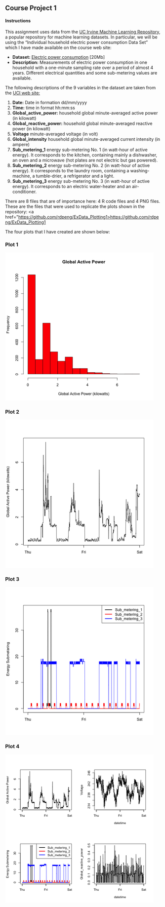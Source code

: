 ## Course Project 1

#### Instructions

This assignment uses data from the <a href="http://archive.ics.uci.edu/ml/">UC Irvine Machine Learning Repository</a>, a popular repository for machine learning datasets. In particular, we will be using the “Individual household electric power consumption Data Set” which I have made available on the course web site:

<ul>
<li> <b>Dataset:</b> <a href="https://d396qusza40orc.cloudfront.net/exdata%2Fdata%2Fhousehold_power_consumption.zip">Electric power consumption</a> [20Mb]  </li>
<li> <b>Description:</b> Measurements of electric power consumption in one household with a one-minute sampling rate over a period of almost 4 years. Different electrical quantities and some sub-metering values are available.</li>
</ul>


The following descriptions of the 9 variables in the dataset are taken from the <a href="https://archive.ics.uci.edu/ml/datasets/Individual+household+electric+power+consumption">UCI web site:</a>

<ol type="1">
<li><b>Date:</b> Date in formation dd/mm/yyyy</li>
<li><b>Time:</b> time in format hh:mm:ss</li>
<li><b>Global_active_power:</b> household global minute-averaged active power (in kilowatt)</li>
<li><b>Global_reactive_power:</b> household global minute-averaged reactive power (in kilowatt)</li>
<li><b>Voltage</b> minute-averaged voltage (in volt)</li>
<li><b>Global_intensity</b> household global minute-averaged current intensity (in ampere)</li>
<li><b>Sub_metering_1</b> energy sub-metering No. 1 (in watt-hour of active energy). It corresponds to the kitchen, containing mainly a dishwasher, an oven and a microwave (hot plates are not electric but gas powered).</li>
<li><b>Sub_metering_2</b> energy sub-metering No. 2 (in watt-hour of active energy). It corresponds to the laundry room, containing a washing-machine, a tumble-drier, a refrigerator and a light.</li>
<li><b>Sub_metering_3</b>  energy sub-metering No. 3 (in watt-hour of active energy). It corresponds to an electric water-heater and an air-conditioner.</li>
</ol>


There are 8 files that are of importance here: 4 R code files and 4 PNG files.  These are the files that were used to replicate the plots shown in the repository: <a href="https://github.com/rdpeng/ExData_Plotting1>https://github.com/rdpeng/ExData_Plotting1</a>

The four plots that I have created are shown below: 

### Plot 1

![plot of plot1](figures/plot1.png) 


### Plot 2

![plot of plot2](figures/plot2.png)


### Plot 3

![plot of plot3](figures/plot3.png)


### Plot 4

![plot of plot4](figures/plot4.png)
